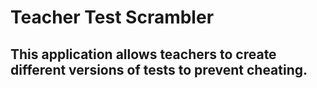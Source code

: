 # Teacher Test Scrambler

## This application allows teachers to create different versions of tests to prevent cheating. 
